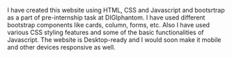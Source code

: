 I have created this website using HTML, CSS and Javascript and bootsrtrap as a part of pre-internship task at DIGIphantom. I have used different bootstrap components like cards, column, forms, etc. Also I have used various CSS styling features and some of the basic functionalities of Javascript. The website is Desktop-ready and I would soon make it mobile and other devices responsive as well.